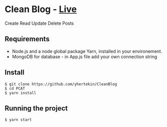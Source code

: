 # Clean Blog - [Live](https://yhertekin-cleanblog.herokuapp.com/)

Create Read Update Delete Posts

## Requirements

- Node.js and a node global package Yarn, installed in your environement.
- MongoDB for database - in App.js file add your own connection string

## Install

    $ git clone https://github.com/yhertekin/CleanBlog
    $ cd PCAT
    $ yarn install

## Running the project

    $ yarn start
